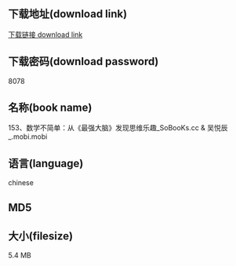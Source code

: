 ## 下载地址(download link)
[下载链接 download link](https://tutu365.netlify.app/?s=153%E3%80%81%E6%95%B0%E5%AD%A6%E4%B8%8D%E7%AE%80%E5%8D%95%EF%BC%9A%E4%BB%8E%E3%80%8A%E6%9C%80%E5%BC%BA%E5%A4%A7%E8%84%91%E3%80%8B%E5%8F%91%E7%8E%B0%E6%80%9D%E7%BB%B4%E4%B9%90%E8%B6%A3_SoBooKs.cc+%26+%E5%90%B4%E6%82%A6%E8%BE%B0_.mobi)

## 下载密码(download password)
8078

## 名称(book name)
153、数学不简单：从《最强大脑》发现思维乐趣_SoBooKs.cc & 吴悦辰_.mobi.mobi

## 语言(language)
chinese

## MD5


## 大小(filesize)
5.4 MB

